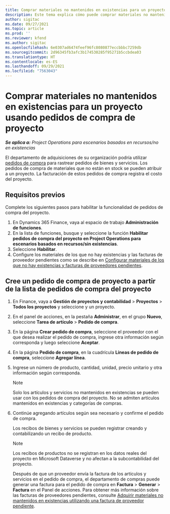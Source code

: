 ```yaml
---
title: Comprar materiales no mantenidos en existencias para un proyecto usando pedidos de compra de proyecto
description: Este tema explica cómo puede comprar materiales no mantenidos en existencias para un proyecto usando pedidos de compra de proyecto.
author: sigitac
ms.date: 09/27/2021
ms.topic: article
ms.prod: ''
ms.reviewer: kfend
ms.author: sigitac
ms.openlocfilehash: 6e0307ad6474feef96fc8080877eccbbbc7259db
ms.sourcegitcommit: 2d96345fb3afc3b174530285f95271b5ccbdea03
ms.translationtype: HT
ms.contentlocale: es-ES
ms.lasthandoff: 09/29/2021
ms.locfileid: "7563043"
---
```

# <a name="order-non-stocked-materials-for-a-project-using-project-purchase-orders"></a>Comprar materiales no mantenidos en existencias para un proyecto usando pedidos de compra de proyecto

_**Se aplica a:** Project Operations para escenarios basados en recursos/no en existencias_

El departamento de adquisiciones de su organización podría utilizar [pedidos de compra](/dynamics365/supply-chain/procurement/purchase-order-overview) para rastrear pedidos de bienes y servicios. Los pedidos de compra de materiales que no están en stock se pueden atribuir a un proyecto. La facturación de estos pedidos de compra registra el costo del proyecto.

## <a name="prerequisites"></a>Requisitos previos
Complete los siguientes pasos para habilitar la funcionalidad de pedidos de compra del proyecto.

1. En Dynamics 365 Finance, vaya al espacio de trabajo **Administración de funciones**.
2. En la lista de funciones, busque y seleccione la función **Habilitar pedidos de compra del proyecto en Project Operations para escenarios basados en recursos/sin existencias**.
3. Seleccione **Habilitar**.
4. Configure los materiales de los que no hay existencias y las facturas de proveedor pendientes como se describe en [Configurar materiales de los que no hay existencias y facturas de proveedores pendientes](configure-materials-nonstocked.md).

## <a name="create-a-project-purchase-order-from-the-project-purchase-order-list"></a>Cree un pedido de compra de proyecto a partir de la lista de pedidos de compra del proyecto

1. En Finance, vaya a **Gestión de proyectos y contabilidad** > **Proyectos** > **Todos los proyectos** y seleccione y un proyecto.
2. En el panel de acciones, en la pestaña **Administrar**, en el grupo **Nuevo**, seleccione **Tarea de artículo** > **Pedido de compra**.
3. En la página **Crear pedido de compra**, seleccione el proveedor con el que desea realizar el pedido de compra, ingrese otra información según corresponda y luego seleccione **Aceptar**.
4. En la página **Pedido de compra**, en la cuadrícula **Líneas de pedido de compra**, seleccione **Agregar línea**.
5. Ingrese un número de producto, cantidad, unidad, precio unitario y otra información según corresponda.

    > [!NOTE]
    > Solo los artículos y servicios no mantenidos en existencias se pueden usar con los pedidos de compra del proyecto. No se admiten artículos mantenidos en existencias y categorías de compras.

6. Continúe agregando artículos según sea necesario y confirme el pedido de compra.

    Los recibos de bienes y servicios se pueden registrar creando y contabilizando un recibo de producto.

    > [!NOTE]
    > Los recibos de productos no se registran en los datos reales del proyecto en Microsoft Dataverse y no afectan a la subcontabilidad del proyecto.

    Después de que un proveedor envía la factura de los artículos y servicios en el pedido de compra, el departamento de compras puede generar una factura para el pedido de compra en **Factura** > **Generar** > **Factura** en el Panel de acciones. Para obtener más información sobre las facturas de proveedores pendientes, consulte [Adquirir materiales no mantenidos en existencias utilizando una factura de proveedor pendiente](pending-vendor-invoices.md).
